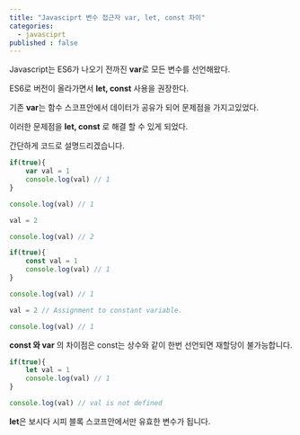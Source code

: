 ```yaml
---
title: "Javasciprt 변수 접근자 var, let, const 차이"
categories: 
  - javasciprt
published : false
---
```


Javascript는 ES6가 나오기 전까진 **var**로 모든 변수를 선언해왔다.

ES6로 버전이 올라가면서 **let, const** 사용을 권장한다.

기존 **var**는 함수 스코프안에서 데이터가 공유가 되어 문제점을 가지고있었다.

이러한 문제점을 **let, const** 로 해결 할 수 있게 되었다.

간단하게 코드로 설명드리겠습니다.

```javascript
if(true){
    var val = 1
    console.log(val) // 1
}

console.log(val) // 1

val = 2

console.log(val) // 2
```

```javascript
if(true){
    const val = 1
    console.log(val) // 1
}

console.log(val) // 1

val = 2 // Assignment to constant variable.

console.log(val) // 1
```

**const 와 var** 의 차이점은 const는 상수와 같이 한번 선언되면 재할당이 불가능합니다.

```javascript
if(true){
    let val = 1
    console.log(val) // 1
}

console.log(val) // val is not defined
```

**let**은 보시다 시피 블록 스코프안에서만 유효한 변수가 됩니다.
